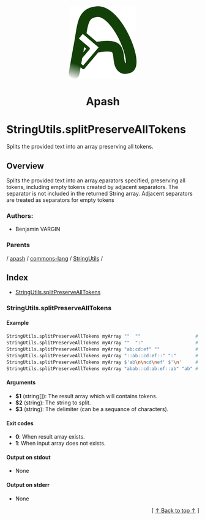 
<div align="center" id="apash-top">
  <a href="https://github.com/hastec-fr/apash">
    <img alt="apash-logo" src="../../../../../../../assets/apash-logo.svg"/>
  </a>

  # Apash
</div>

# StringUtils.splitPreserveAllTokens

Splits the provided text into an array preserving all tokens.

## Overview

Splits the provided text into an array.eparators specified, 
preserving all tokens, including empty tokens created by adjacent separators.
The separator is not included in the returned String array. 
Adjacent separators are treated as separators for empty tokens

### Authors:
* Benjamin VARGIN

### Parents
<!-- apash.parentBegin -->
[](../../../../.md) / [apash](../../../apash.md) / [commons-lang](../../commons-lang.md) / [StringUtils](../StringUtils.md) / 
<!-- apash.parentEnd -->

## Index

* [StringUtils.splitPreserveAllTokens](#stringutilssplitpreservealltokens)

### StringUtils.splitPreserveAllTokens

#### Example

```bash
StringUtils.splitPreserveAllTokens myArray ""  ""                    # []
StringUtils.splitPreserveAllTokens myArray ""  ":"                   # []
StringUtils.splitPreserveAllTokens myArray "ab:cd:ef" ""             # ["ab:cd:ef"]
StringUtils.splitPreserveAllTokens myArray "::ab::cd:ef::" ":"       # ["", "", "ab", "", "cd", "ef", ""]
StringUtils.splitPreserveAllTokens myArray $'ab\n\ncd\nef' $'\n'     # ["ab", "", "cd", "ef"]
StringUtils.splitPreserveAllTokens myArray "abab::cd:ab:ef::ab" "ab" # ["", "", "::cd:", ":ef::", ""]
```

#### Arguments

* **$1** (string[]): The result array which will contains tokens.
* **$2** (string): The string to split.
* **$3** (string): The delimiter (can be a sequance of characters).

#### Exit codes

* **0**: When result array exists.
* **1**: When input array does not exists.

#### Output on stdout

* None

#### Output on stderr

* None


  <div align="right">[ <a href="#apash-top">↑ Back to top ↑</a> ]</div>

